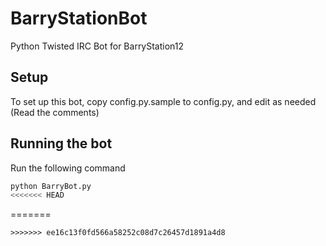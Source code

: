 BarryStationBot
===============

Python Twisted IRC Bot for BarryStation12

## Setup

To set up this bot, copy config.py.sample to config.py, and edit as needed (Read the comments)

## Running the bot

Run the following command

```Python
python BarryBot.py
<<<<<<< HEAD
```
=======
```
>>>>>>> ee16c13f0fd566a58252c08d7c26457d1891a4d8
